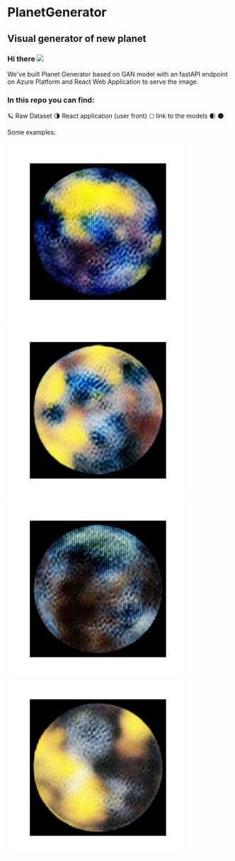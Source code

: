 # PlanetGenerator
## Visual generator of new planet
### Hi there <img src="https://media.giphy.com/media/hvRJCLFzcasrR4ia7z/giphy.gif" width="25px">

We've built Planet Generator based on GAN model with an fastAPI endpoint on Azure Platform and React Web Application to serve the image.

### In this repo you can find:
🪐 Raw Dataset
🌗 React application (user front)
🌕 link to the models
🌒 
🌑


Some examples:

<img src="https://raw.githubusercontent.com/mulatom1/PlanetGenerator/main/FRONT/public/assets/images/examples/11.jpg" width="400">

<img src="https://raw.githubusercontent.com/mulatom1/PlanetGenerator/main/FRONT/public/assets/images/examples/20.jpg" width="400">

<img src="https://raw.githubusercontent.com/mulatom1/PlanetGenerator/main/FRONT/public/assets/images/examples/4.jpg" width="400">

<img src="https://raw.githubusercontent.com/mulatom1/PlanetGenerator/main/FRONT/public/assets/images/examples/30.jpg" width="400">